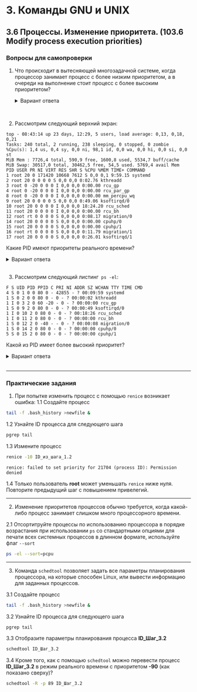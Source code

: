 # 3. Команды GNU и UNIX

## 3.6 Процессы. Изменение приоритета.  (103.6 Modify process execution priorities)

### Вопросы для самопроверки
1. Что происходит в вытесняющей многозадачной системе, когда процессор занимает процесс с более низким приоритетом, а в очереди на выполнение стоит процесс с более высоким приоритетом?

    <details>
    <summary>Вариант ответа</summary>

    Процесс с более низким приоритетом приостанавливается, и вместо него выполняется процесс с более высоким приоритетом.
    
    </details>
<br> 


2. Рассмотрим следующий верхний экран:

```console
top - 08:43:14 up 23 days, 12:29, 5 users, load average: 0,13, 0,18, 0,21
Tasks: 240 total, 2 running, 238 sleeping, 0 stopped, 0 zombie
%Cpu(s): 1,4 us, 0,4 sy, 0,0 ni, 98,1 id, 0,0 wa, 0,0 hi, 0,0 si, 0,0 st
MiB Mem : 7726,4 total, 590,9 free, 1600,8 used, 5534,7 buff/cache
MiB Swap: 30517,0 total, 30462,5 free, 54,5 used. 5769,4 avail Mem
PID USER PR NI VIRT RES SHR S %CPU %MEM TIME+ COMMAND
1 root 20 0 171420 10668 7612 S 0,0 0,1 9:59.15 systemd
2 root 20 0 0 0 0 S 0,0 0,0 0:02.76 kthreadd
3 root 0 -20 0 0 0 I 0,0 0,0 0:00.00 rcu_gp
4 root 0 -20 0 0 0 I 0,0 0,0 0:00.00 rcu_par_gp
8 root 0 -20 0 0 0 I 0,0 0,0 0:00.00 mm_percpu_wq
9 root 20 0 0 0 0 S 0,0 0,0 0:49.06 ksoftirqd/0
10 root 20 0 0 0 0 I 0,0 0,0 18:24.20 rcu_sched
11 root 20 0 0 0 0 I 0,0 0,0 0:00.00 rcu_bh
12 root rt 0 0 0 0 S 0,0 0,0 0:08.17 migration/0
14 root 20 0 0 0 0 S 0,0 0,0 0:00.00 cpuhp/0
15 root 20 0 0 0 0 S 0,0 0,0 0:00.00 cpuhp/1
16 root rt 0 0 0 0 S 0,0 0,0 0:11.79 migration/1
17 root 20 0 0 0 0 S 0,0 0,0 0:26.01 ksoftirqd/1
```
Какие PID имеют приоритеты реального времени?

<details>
    <summary>Вариант ответа</summary>

    PIDs 12 и 16.
    
</details>
<br> 


3. Рассмотрим следующий листинг` ps -el`:
```console
F S UID PID PPID C PRI NI ADDR SZ WCHAN TTY TIME CMD
4 S 0 1 0 0 80 0 - 42855 - ? 00:09:59 systemd
1 S 0 2 0 0 80 0 - 0 - ? 00:00:02 kthreadd
1 I 0 3 2 0 60 -20 - 0 - ? 00:00:00 rcu_gp
1 S 0 9 2 0 80 0 - 0 - ? 00:00:49 ksoftirqd/0
1 I 0 10 2 0 80 0 - 0 - ? 00:18:26 rcu_sched
1 I 0 11 2 0 80 0 - 0 - ? 00:00:00 rcu_bh
1 S 0 12 2 0 -40 - - 0 - ? 00:00:08 migration/0
1 S 0 14 2 0 80 0 - 0 - ? 00:00:00 cpuhp/0
5 S 0 15 2 0 80 0 - 0 - ? 00:00:00 cpuhp/1
```
Какой из PID имеет более высокий приоритет?

<details>
    <summary>Вариант ответа</summary>

    PID 12
    
</details>
<br> 



---
### Практические задания

1. При попытке изменить процесс с помощью `renice` возникает ошибка:
1.1 Создайте процесс
```sh
tail -f .bash_history >newfile &
```
1.2 Узнайте ID процесса для следующего шага
```sh
pgrep tail
```
1.3 Измените процесс
```sh
renice -10 ID_из_шага_1.2
```

```
renice: failed to set priority for 21704 (process ID): Permission denied
```

1.4 Только пользователь **root** может уменьшать `renice` ниже нуля. Повторите предыдущий шаг с повышением привелегий.

---
2. Изменение приоритетов процессов обычно требуется, когда какой-либо процесс занимает слишком много процессорного времени. 

2.1 Отсортитруйте процессы по использованию процессора в порядке возрастания при использовании `ps` со стандартными опциями для печати всех системных процессов в длинном формате, используйте флаг `--sort`

```sh
ps -el --sort=pcpu
```

---
3. Команда `schedtool` позволяет задать все параметры планирования процессора, на которые способен Linux, или вывести информацию для заданных процессов. 

3.1 Создайте процесс
```sh
tail -f .bash_history >newfile &
```
3.2 Узнайте ID процесса для следующего шага
```sh
pgrep tail
```
3.3 Отобразите параметры планирования процесса **ID_Шаг_3.2** 

```sh
schedtool ID_Шаг_3.2
```

3.4 Кроме того, как с помощью `schedtool` можно перевести процесс **ID_Шаг_3.2** в режим реального времени с приоритетом **-90** (как показано сверху)?

```sh
schedtool -R -p 89 ID_Шаг_3.2
```